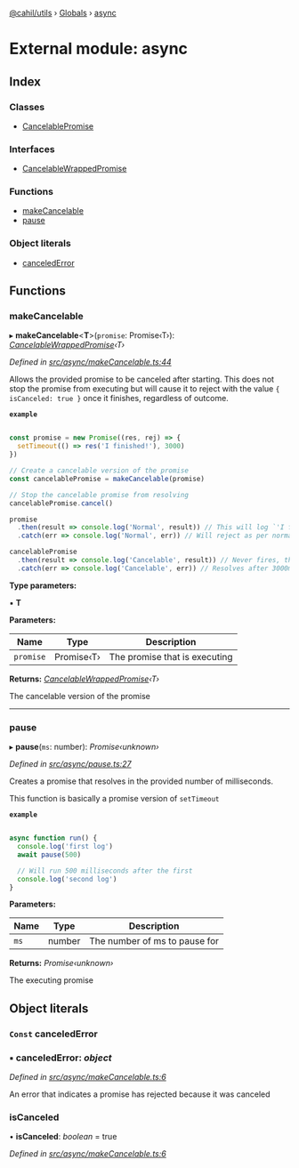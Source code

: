 [@cahil/utils](../README.md) › [Globals](../globals.md) › [async](async.md)

# External module: async

## Index

### Classes

* [CancelablePromise](../classes/async.cancelablepromise.md)

### Interfaces

* [CancelableWrappedPromise](../interfaces/async.cancelablewrappedpromise.md)

### Functions

* [makeCancelable](async.md#makecancelable)
* [pause](async.md#pause)

### Object literals

* [canceledError](async.md#const-cancelederror)

## Functions

###  makeCancelable

▸ **makeCancelable**<**T**>(`promise`: Promise‹T›): *[CancelableWrappedPromise](../interfaces/async.cancelablewrappedpromise.md)‹T›*

*Defined in [src/async/makeCancelable.ts:44](https://github.com/cahilfoley/utils/blob/22bd396/src/async/makeCancelable.ts#L44)*

Allows the provided promise to be canceled after starting. This does not stop the promise from executing but will
cause it to reject with the value `{ isCanceled: true }` once it finishes, regardless of outcome.

**`example`** 
```typescript

const promise = new Promise((res, rej) => {
  setTimeout(() => res('I finished!'), 3000)
})

// Create a cancelable version of the promise
const cancelablePromise = makeCancelable(promise)

// Stop the cancelable promise from resolving
cancelablePromise.cancel()

promise
  .then(result => console.log('Normal', result)) // This will log `'I finished!'` after 3000ms
  .catch(err => console.log('Normal', err)) // Will reject as per normal

cancelablePromise
  .then(result => console.log('Cancelable', result)) // Never fires, the promise will not resolve after being cancelled
  .catch(err => console.log('Cancelable', err)) // Resolves after 3000ms with the value `{ isCanceled: true }`
```

**Type parameters:**

▪ **T**

**Parameters:**

Name | Type | Description |
------ | ------ | ------ |
`promise` | Promise‹T› | The promise that is executing |

**Returns:** *[CancelableWrappedPromise](../interfaces/async.cancelablewrappedpromise.md)‹T›*

The cancelable version of the promise

___

###  pause

▸ **pause**(`ms`: number): *Promise‹unknown›*

*Defined in [src/async/pause.ts:27](https://github.com/cahilfoley/utils/blob/22bd396/src/async/pause.ts#L27)*

Creates a promise that resolves in the provided number of milliseconds.

This function is basically a promise version of `setTimeout`

**`example`** 
```typescript

async function run() {
  console.log('first log')
  await pause(500)

  // Will run 500 milliseconds after the first
  console.log('second log')
}
```

**Parameters:**

Name | Type | Description |
------ | ------ | ------ |
`ms` | number | The number of ms to pause for |

**Returns:** *Promise‹unknown›*

The executing promise

## Object literals

### `Const` canceledError

### ▪ **canceledError**: *object*

*Defined in [src/async/makeCancelable.ts:6](https://github.com/cahilfoley/utils/blob/22bd396/src/async/makeCancelable.ts#L6)*

An error that indicates a promise has rejected because it was canceled

###  isCanceled

• **isCanceled**: *boolean* = true

*Defined in [src/async/makeCancelable.ts:6](https://github.com/cahilfoley/utils/blob/22bd396/src/async/makeCancelable.ts#L6)*
